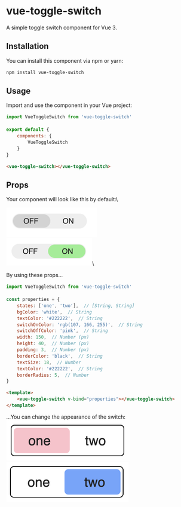 # vue-toggle-switch

A simple toggle switch component for Vue 3.

## Installation

You can install this component via npm or yarn:

```bash
npm install vue-toggle-switch
```

## Usage

Import and use the component in your Vue project:

```javascript
import VueToggleSwitch from 'vue-toggle-switch'

export default {
    components: {
        VueToggleSwitch
    }
}
```
```html
<vue-toggle-switch></vue-toggle-switch>
```

## Props

Your component will look like this by default:\

![screenshot of default component](/img/default-off.png)\
![screenshot of default component](/img/default-on.png)\

By using these props...
```javascript
import VueToggleSwitch from 'vue-toggle-switch'

const properties = {
    states: ['one', 'two'],  // [String, String]
    bgColor: 'white',  // String
    textColor: '#222222',  // String
    switchOnColor: 'rgb(107, 166, 255)',  // String
    switchOffColor: 'pink',  // String
    width: 150,  // Number (px)
    height: 40,  // Number (px)
    padding: 3,  // Number (px)
    borderColor: 'black',  // String
    textSize: 18,  // Number
    textColor: '#222222',  // String
    borderRadius: 5,  // Number
}
```
```html
<template>
    <vue-toggle-switch v-bind="properties"></vue-toggle-switch>
</template>
```

...You can change the appearance of the switch:
![screenshot of component with props](/img/props-off.png)
![screenshot of component with props](/img/props-on.png)
